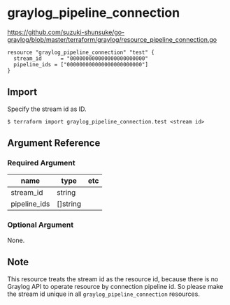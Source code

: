 # graylog_pipeline_connection

https://github.com/suzuki-shunsuke/go-graylog/blob/master/terraform/graylog/resource_pipeline_connection.go

```
resource "graylog_pipeline_connection" "test" {
  stream_id      = "000000000000000000000000"
  pipeline_ids = ["000000000000000000000000"]
}
```

## Import

Specify the stream id as ID.

```console
$ terraform import graylog_pipeline_connection.test <stream id>
```

## Argument Reference

### Required Argument

name | type | etc
--- | --- | ---
stream_id | string |
pipeline_ids | []string |

### Optional Argument

None.

## Note

This resource treats the stream id as the resource id,
because there is no Graylog API to operate resource by connection pipeline id.
So please make the stream id unique in all `graylog_pipeline_connection` resources.
